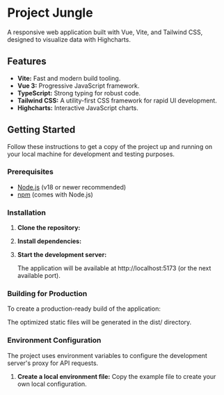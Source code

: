 # Project Jungle

A responsive web application built with Vue, Vite, and Tailwind CSS, designed to visualize data with Highcharts.

## Features

-   **Vite:** Fast and modern build tooling.
-   **Vue 3:** Progressive JavaScript framework.
-   **TypeScript:** Strong typing for robust code.
-   **Tailwind CSS:** A utility-first CSS framework for rapid UI development.
-   **Highcharts:** Interactive JavaScript charts.

## Getting Started

Follow these instructions to get a copy of the project up and running on your local machine for development and testing purposes.

### Prerequisites

-   [Node.js](https://nodejs.org/) (v18 or newer recommended)
-   [npm](https://www.npmjs.com/) (comes with Node.js)

### Installation

1.  **Clone the repository:**
2.  **Install dependencies:**
3.  **Start the development server:**

    The application will be available at http://localhost:5173 (or the next available port).

### Building for Production

To create a production-ready build of the application:

The optimized static files will be generated in the dist/ directory.


### Environment Configuration

The project uses environment variables to configure the development server's proxy for API requests.

1.  **Create a local environment file:**
    Copy the example file to create your own local configuration.
    